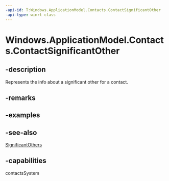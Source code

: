 ```yaml
---
-api-id: T:Windows.ApplicationModel.Contacts.ContactSignificantOther
-api-type: winrt class
---
```


<!-- Class syntax.
public class ContactSignificantOther : Windows.ApplicationModel.Contacts.IContactSignificantOther, Windows.ApplicationModel.Contacts.IContactSignificantOther2
-->

# Windows.ApplicationModel.Contacts.ContactSignificantOther

## -description
Represents the info about a significant other for a contact.

## -remarks

## -examples

## -see-also
[SignificantOthers](contact_significantothers.md)
## -capabilities
contactsSystem
